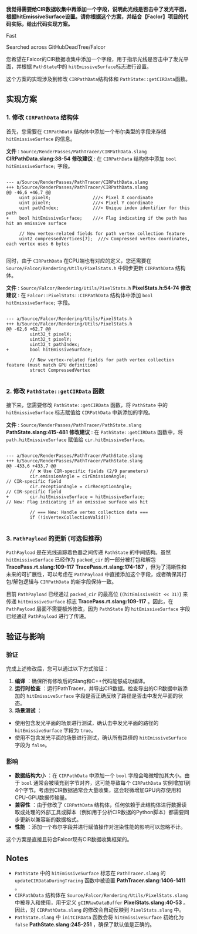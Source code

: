 **我觉得需要给CIR数据收集中再添加一个字段，说明此光线是否击中了发光平面，根据hitEmissiveSurface设置。请你根据这个方案，并结合【Faclor】项目的代码实际，给出代码实现方案。**

Fast

Searched across GitHubDeadTree/Falcor

您希望在Falcor的CIR数据收集中添加一个字段，用于指示光线是否击中了发光平面，并根据 `PathState`中的 `hitEmissiveSurface`标志进行设置。

这个方案的实现涉及到修改 `CIRPathData`结构体和 `PathState::getCIRData`函数。

## 实现方案

### 1. 修改 `CIRPathData` 结构体

首先，您需要在 `CIRPathData` 结构体中添加一个布尔类型的字段来存储 `hitEmissiveSurface` 的信息。

 **文件** : `Source/RenderPasses/PathTracer/CIRPathData.slang` **CIRPathData.slang:38-54**
 **修改建议** : 在 `CIRPathData` 结构体中添加 `bool hitEmissiveSurface;` 字段。

<pre class="px-2 py-1.5 has-[code]:rounded-md has-[code]:!bg-[#e5e5e5] has-[div]:bg-transparent has-[div]:!p-0 has-[code]:text-stone-900 dark:has-[code]:!bg-[#242424] has-[code]:dark:text-white [&_code]:block [&_code]:border-none [&_code]:bg-transparent [&_code]:p-0"><pre><code><span>--- a/Source/RenderPasses/PathTracer/CIRPathData.slang  </span><span>
</span><span></span><span>+++ b/Source/RenderPasses/PathTracer/CIRPathData.slang  </span><span>
</span><span></span><span>@@ -46,6 +46,7 @@</span><span>
</span>     uint pixelX;                ///< Pixel X coordinate
     uint pixelY;                ///< Pixel Y coordinate
     uint pathIndex;             ///< Unique index identifier for this path
<span></span><span>+    bool hitEmissiveSurface;    ///< Flag indicating if the path has hit an emissive surface  </span><span>
</span>
     // New vertex-related fields for path vertex collection feature
     uint2 compressedVertices[7];  ///< Compressed vertex coordinates, each vertex uses 6 bytes</code></pre></pre>

同时，由于 `CIRPathData` 在CPU端也有对应的定义，您还需要在 `Source/Falcor/Rendering/Utils/PixelStats.h` 中同步更新 `CIRPathData` 结构体。

 **文件** : `Source/Falcor/Rendering/Utils/PixelStats.h` **PixelStats.h:54-74**
 **修改建议** : 在 `Falcor::PixelStats::CIRPathData` 结构体中添加 `bool hitEmissiveSurface;` 字段。

<pre class="px-2 py-1.5 has-[code]:rounded-md has-[code]:!bg-[#e5e5e5] has-[div]:bg-transparent has-[div]:!p-0 has-[code]:text-stone-900 dark:has-[code]:!bg-[#242424] has-[code]:dark:text-white [&_code]:block [&_code]:border-none [&_code]:bg-transparent [&_code]:p-0"><pre><code><span>--- a/Source/Falcor/Rendering/Utils/PixelStats.h  </span><span>
</span><span></span><span>+++ b/Source/Falcor/Rendering/Utils/PixelStats.h  </span><span>
</span><span></span><span>@@ -62,6 +62,7 @@</span><span>
</span>         uint32_t pixelX;
         uint32_t pixelY;
         uint32_t pathIndex;
<span></span><span>+        bool hitEmissiveSurface;  </span><span>
</span>
         // New vertex-related fields for path vertex collection feature (must match GPU definition)
         struct CompressedVertex</code></pre></pre>

### 2. 修改 `PathState::getCIRData` 函数

接下来，您需要修改 `PathState::getCIRData` 函数，将 `PathState` 中的 `hitEmissiveSurface` 标志赋值给 `CIRPathData` 中新添加的字段。

 **文件** : `Source/RenderPasses/PathTracer/PathState.slang` **PathState.slang:415-481**
 **修改建议** : 在 `PathState::getCIRData` 函数中，将 `path.hitEmissiveSurface` 赋值给 `cir.hitEmissiveSurface`。

<pre class="px-2 py-1.5 has-[code]:rounded-md has-[code]:!bg-[#e5e5e5] has-[div]:bg-transparent has-[div]:!p-0 has-[code]:text-stone-900 dark:has-[code]:!bg-[#242424] has-[code]:dark:text-white [&_code]:block [&_code]:border-none [&_code]:bg-transparent [&_code]:p-0"><pre><code><span>--- a/Source/RenderPasses/PathTracer/PathState.slang  </span><span>
</span><span></span><span>+++ b/Source/RenderPasses/PathTracer/PathState.slang  </span><span>
</span><span></span><span>@@ -433,6 +433,7 @@</span><span>
</span>         // ❌ Use CIR-specific fields (2/9 parameters)
         cir.emissionAngle = cirEmissionAngle;                                   // CIR-specific field
         cir.receptionAngle = cirReceptionAngle;                                 // CIR-specific field
<span></span><span>+        cir.hitEmissiveSurface = hitEmissiveSurface;                            // New: Flag indicating if an emissive surface was hit  </span><span>
</span>
<span>         // </span><span>=== New: Handle vertex collection data ===  </span><span>
</span>         if (!isVertexCollectionValid())</code></pre></pre>

### 3. `PathPayload` 的更新 (可选但推荐)

`PathPayload` 是在光线追踪着色器之间传递 `PathState` 的中间结构。虽然 `hitEmissiveSurface` 已经作为 `packed_cir` 的一部分被打包和解包 **TracePass.rt.slang:109-117** **TracePass.rt.slang:174-187** ，但为了清晰性和未来的可扩展性，可以考虑在 `PathPayload` 中直接添加这个字段，或者确保其打包/解包逻辑与 `CIRPathData` 的新字段保持一致。

目前 `PathPayload` 已经通过 `packed_cir` 的最高位 (`(hitEmissiveBit << 31)`) 来传递 `hitEmissiveSurface` 标志 **TracePass.rt.slang:109-117** 。因此，在 `PathPayload` 层面不需要额外修改，因为 `PathState` 的 `hitEmissiveSurface` 字段已经通过 `PathPayload` 进行了传递。

## 验证与影响

### 验证

完成上述修改后，您可以通过以下方式验证：

1. **编译** ：确保所有修改后的Slang和C++代码能够成功编译。
2. **运行时检查** ：运行PathTracer，并导出CIR数据。检查导出的CIR数据中新添加的 `hitEmissiveSurface` 字段是否正确反映了路径是否击中发光平面的状态。
3. **场景测试** ：

* 使用包含发光平面的场景进行测试，确认击中发光平面的路径的 `hitEmissiveSurface` 字段为 `true`。
* 使用不包含发光平面的场景进行测试，确认所有路径的 `hitEmissiveSurface` 字段为 `false`。

### 影响

* **数据结构大小** ：在 `CIRPathData` 中添加一个 `bool` 字段会略微增加其大小。由于 `bool` 通常会被填充到字节对齐，这可能导致每个 `CIRPathData` 实例增加1到4个字节。考虑到CIR数据通常会大量收集，这会轻微增加GPU内存使用和CPU-GPU数据传输量。
* **兼容性** ：由于修改了 `CIRPathData` 结构体，任何依赖于此结构体进行数据读取或处理的外部工具或脚本（例如用于分析CIR数据的Python脚本）都需要同步更新以兼容新的数据格式。
* **性能** ：添加一个布尔字段并进行赋值操作对渲染性能的影响可以忽略不计。

这个方案是直接且符合Falcor现有CIR数据收集框架的。

## Notes

* `PathState` 中的 `hitEmissiveSurface` 标志在 `PathTracer.slang` 的 `updateCIRDataDuringTracing` 函数中被设置 **PathTracer.slang:1406-1411** 。
* `CIRPathData` 结构体在 `Source/Falcor/Rendering/Utils/PixelStats.slang` 中被导入和使用，用于定义 `gCIRRawDataBuffer` **PixelStats.slang:40-53** 。因此，对 `CIRPathData.slang` 的修改会自动反映到 `PixelStats.slang` 中。
* `PathState.slang` 中 `initCIRData` 函数会将 `hitEmissiveSurface` 初始化为 `false` **PathState.slang:245-251** ，确保了默认值是正确的。
